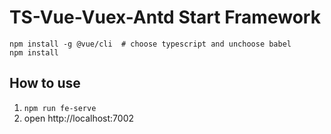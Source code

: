 # TS-Vue-Vuex-Antd Start Framework

```
npm install -g @vue/cli  # choose typescript and unchoose babel
npm install
```

## How to use

1. `npm run fe-serve`
2. open http://localhost:7002

